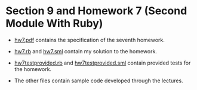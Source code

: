 # Section 9 and Homework 7 (Second Module With Ruby)

- [hw7.pdf](hw7.pdf) contains the specification of the seventh homework.

- [hw7.rb](hw7.rb) and [hw7.sml](hw7.sml) contain my solution to the homework.

- [hw7testprovided.rb](hw7testprovided.rb) and [hw7testprovided.sml](hw7testprovided.sml)
  contain provided tests for the homework.

- The other files contain sample code developed through the lectures.
